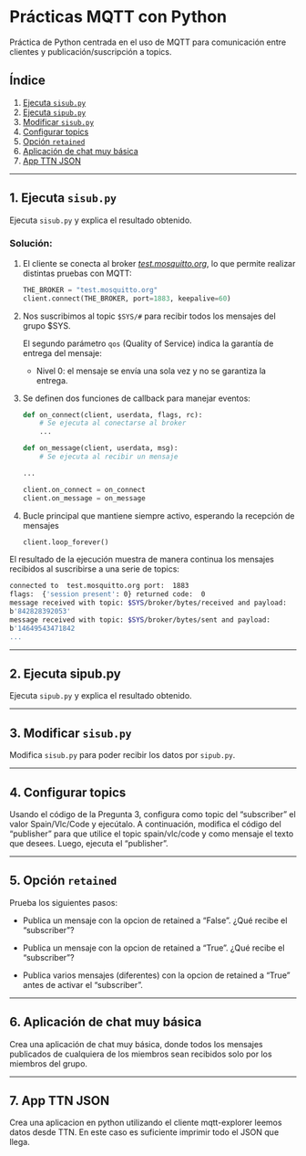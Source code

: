 # Prácticas MQTT con Python

Práctica de Python centrada en el uso de MQTT para comunicación entre clientes y publicación/suscripción a topics.

## Índice
1. [Ejecuta `sisub.py`](#1-ejecuta-sisubpy)
2. [Ejecuta `sipub.py`](#2-ejecuta-sipubpy)
3. [Modificar `sisub.py`](#3-modificar-sisubpy)
4. [Configurar topics](#4-configurar-topics)
5. [Opción `retained`](#5-opción-retained)
6. [Aplicación de chat muy básica](#6-aplicación-de-chat-muy-básica)
7. [App TTN JSON](#7-app-ttn-json)

---

## 1. Ejecuta `sisub.py` 

Ejecuta `sisub.py` y explica el resultado obtenido.

### Solución:
1. El cliente se conecta al broker [*test.mosquitto.org*](http://test.mosquitto.org/), lo que permite realizar distintas pruebas con MQTT:
    ```python
    THE_BROKER = "test.mosquitto.org"
    client.connect(THE_BROKER, port=1883, keepalive=60)
    ```

2. Nos suscribimos al topic `$SYS/#` para recibir todos los mensajes del grupo $SYS.

    El segundo parámetro `qos` (Quality of Service) indica la garantía de entrega del mensaje:

    - Nivel 0: el mensaje se envía una sola vez y no se garantiza la entrega.

3. Se definen dos funciones de callback para manejar eventos:

    ```python
    def on_connect(client, userdata, flags, rc):
        # Se ejecuta al conectarse al broker
        ...

    def on_message(client, userdata, msg):
        # Se ejecuta al recibir un mensaje

    ...

    client.on_connect = on_connect
    client.on_message = on_message
    ```

4. Bucle principal que mantiene siempre activo, esperando la recepción de mensajes
    ```python
    client.loop_forever()
    ```

El resultado de la ejecución muestra de manera continua los mensajes recibidos al suscribirse a una serie de topics:
    
```bash
connected to  test.mosquitto.org port:  1883
flags:  {'session present': 0} returned code:  0
message received with topic: $SYS/broker/bytes/received and payload:
b'842828392053'
message received with topic: $SYS/broker/bytes/sent and payload:
b'14649543471842
...
```
---

## 2. Ejecuta sipub.py 

Ejecuta `sipub.py` y explica el resultado obtenido.

---

## 3. Modificar `sisub.py`

Modifica `sisub.py` para poder recibir los datos por `sipub.py`.

---

## 4. Configurar topics

Usando el código de la Pregunta 3, configura como topic del “subscriber” el valor Spain/Vlc/Code y ejecútalo. A continuación, modifica el código del “publisher” para que utilice el topic spain/vlc/code y como mensaje el texto que desees. Luego, ejecuta el “publisher”.

---

## 5. Opción `retained`

Prueba los siguientes pasos:

- Publica un mensaje con la opcion de retained a “False”. ¿Qué recibe el “subscriber”?

- Publica un mensaje con la opcion de retained a “True”. ¿Qué recibe el “subscriber”?   

- Publica varios mensajes (diferentes) con la opcion de retained a “True” antes de activar el “subscriber”.

---

## 6. Aplicación de chat muy básica

Crea una aplicación de chat muy básica, donde todos los mensajes publicados de cualquiera de los miembros sean recibidos solo por los miembros del grupo.

---

## 7. App TTN JSON

Crea una aplicacion en python utilizando el cliente mqtt-explorer leemos datos desde TTN. En este caso es suficiente imprimir todo el JSON que llega. 